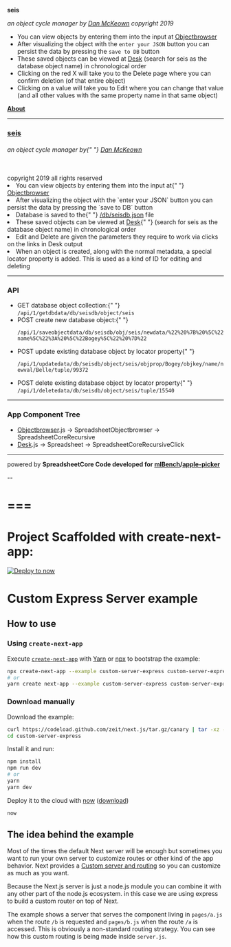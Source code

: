 **seis**

*an object cycle manager by [Dan McKeown](http://danmckeown.info)*
*copyright 2019*

- You can view objects by entering them into the input at <a href="/Objectbrowser">Objectbrowser</a>
- After visualizing the object with the `enter your JSON` button you can persist the data by pressing the `save to DB` button
- These saved objects can be viewed at <a href="/Desk">Desk</a> (search for seis as the database object name) in chronological order
- Clicking on the red X will take you to the Delete page where you can confirm deletion (of that entire object)
- Clicking on a value will take you to Edit where you can change that value (and all other values with the same property name in that same object)


**[About](/About)**

---

<section id="propsInfo">
  <h3><a href="https://bitbucket.org/pacificpelican/seis/src/master/">seis</a></h3>
  <h6>
    an object cycle manager by{" "}
    <a href="http://danmckeown.info">Dan McKeown</a>
  </h6>
  <br />
  <span id="copright">copyright 2019 all rights reserved</span>
  <br />
  <li>
    You can view objects by entering them into the input at{" "}
    <a href="/Objectbrowser">Objectbrowser</a>
  </li>
  <li>
    After visualizing the object with the `enter your JSON` button you
    can persist the data by pressing the `save to DB` button
  </li>
  <li>
    Database is saved to the{" "}
    <a href="../db/seisdb.json">/db/seisdb.json</a> file
  </li>
  <li>
    These saved objects can be viewed at <a href="/Desk">Desk</a>{" "}
    (search for seis as the database object name) in chronological
    order
  </li>
  <li>
    Edit and Delete are given the parameters they require to work via
    clicks on the links in Desk output
  </li>
  <li>
    When an object is created, along with the normal metadata, a
    special locator property is added. This is used as a kind of ID
    for editing and deleting
  </li>
</section>

---

<h3>API</h3>
<ul>
  <li>
    GET database object collection:{" "}
    <code>/api/1/getdbdata/db/seisdb/object/seis</code>
  </li>
  <li>
    POST create new database object:{" "}
    <code>
      /api/1/saveobjectdata/db/seisdb/obj/seis/newdata/%22%20%7B%20%5C%22name%5C%22%3A%20%5C%22Bogey%5C%22%20%7D%22
    </code>
  </li>
  <li>
    POST update existing database object by locator property{" "}
    <code>
      /api/1/updatedata/db/seisdb/object/seis/objprop/Bogey/objkey/name/newval/Belle/tuple/99372
    </code>
  </li>
  <li>
    POST delete existing database object by locator property{" "}
    <code>/api/1/deletedata/db/seisdb/object/seis/tuple/15540</code>
  </li>
</ul>

---

<h3>App Component Tree</h3>
<ul>
  <li>
    <a href="./Objectbrowser">Objectbrowser</a>.js →
    SpreadsheetObjectbrowser → SpreadsheetCoreRecursive
  </li>
  <li>
    <a href="./Desk">Desk</a>.js → Spreadsheet →
    SpreadsheetCoreRecursiveClick
  </li>
</ul>

---

<footer id="deskFooter">
  powered by <b> SpreadsheetCore Code developed for <a href="http://mlBench.pacificio.com">mlBench</a>/<a href="http://applepicker.pacificio.com">apple-picker</a></b>
</footer>

--

===
===
Project Scaffolded with create-next-app:
===

[![Deploy to now](https://deploy.now.sh/static/button.svg)](https://deploy.now.sh/?repo=https://github.com/zeit/next.js/tree/master/examples/custom-server-express)

# Custom Express Server example

## How to use

### Using `create-next-app`

Execute [`create-next-app`](https://github.com/segmentio/create-next-app) with [Yarn](https://yarnpkg.com/lang/en/docs/cli/create/) or [npx](https://github.com/zkat/npx#readme) to bootstrap the example:

```bash
npx create-next-app --example custom-server-express custom-server-express-app
# or
yarn create next-app --example custom-server-express custom-server-express-app
```

### Download manually

Download the example:

```bash
curl https://codeload.github.com/zeit/next.js/tar.gz/canary | tar -xz --strip=2 next.js-canary/examples/custom-server-express
cd custom-server-express
```

Install it and run:

```bash
npm install
npm run dev
# or
yarn
yarn dev
```

Deploy it to the cloud with [now](https://zeit.co/now) ([download](https://zeit.co/download))

```bash
now
```

## The idea behind the example

Most of the times the default Next server will be enough but sometimes you want to run your own server to customize routes or other kind of the app behavior. Next provides a [Custom server and routing](https://github.com/zeit/next.js#custom-server-and-routing) so you can customize as much as you want.

Because the Next.js server is just a node.js module you can combine it with any other part of the node.js ecosystem. in this case we are using express to build a custom router on top of Next.

The example shows a server that serves the component living in `pages/a.js` when the route `/b` is requested and `pages/b.js` when the route `/a` is accessed. This is obviously a non-standard routing strategy. You can see how this custom routing is being made inside `server.js`.
